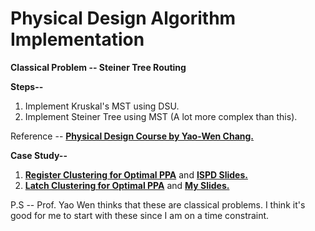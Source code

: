# Physical Design Algorithm Implementation

**Classical Problem -- Steiner Tree Routing**

**Steps--**
1. Implement Kruskal's MST using DSU.
2. Implement Steiner Tree using MST (A lot more complex than this).

Reference -- [**Physical Design Course by Yao-Wen Chang.**](https://github.com/Daikon-Sun/Physical-Design-for-Nanometer-ICs)

**Case Study--**
1. [**Register Clustering for Optimal PPA**](https://dl.acm.org/doi/10.1145/3299902.3309753) and [**ISPD Slides.**](http://ispd.cc/slides/2019/2_placement_GracefulReg.pdf)
2. [**Latch Clustering for Optimal PPA**](https://dl.acm.org/doi/abs/10.5555/3437539.3437769) and [**My Slides.**](https://github.com/sethupathib/Physical-Design-Algorithms-Implementation/blob/main/Register%20Clustering/Latch%20Clustering.pdf)

P.S -- Prof. Yao Wen thinks that these are classical problems. I think it's good for me to start with these since I am on a time constraint.


